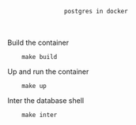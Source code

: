 ```console
                postgres in docker
```
\
\
Build the container 
```make
    make build
```
Up and run the container 
```make 
    make up
```
Inter the database shell
```make
    make inter
```